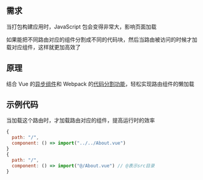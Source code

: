 ## 需求

当打包构建应用时，JavaScript 包会变得非常大，影响页面加载

如果能把不同路由对应的组件分割成不同的代码块，然后当路由被访问的时候才加载对应组件，这样就更加高效了



## 原理

结合 Vue 的[异步组件](https://cn.vuejs.org/v2/guide/components-dynamic-async.html#异步组件)和 Webpack 的[代码分割功能](https://doc.webpack-china.org/guides/code-splitting-async/#require-ensure-/)，轻松实现路由组件的懒加载



## 示例代码

当加载这个路由时，才加载路由对应的组件，提高运行时的效率

```js
{
  path: "/",
  component: () => import("../../About.vue")     
}
{
  path: "/",
  component: () => import("@/About.vue") // @表示src目录  
}
```
